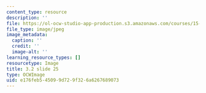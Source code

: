 ```yaml
---
content_type: resource
description: ''
file: https://ol-ocw-studio-app-production.s3.amazonaws.com/courses/15-s21-nuts-and-bolts-of-business-plans-january-iap-2014/e176feb545099d729f326a6267689073_Slide25.JPG
file_type: image/jpeg
image_metadata:
  caption: ''
  credit: ''
  image-alt: ''
learning_resource_types: []
resourcetype: Image
title: 3.2 slide 25
type: OCWImage
uid: e176feb5-4509-9d72-9f32-6a6267689073
---
```

